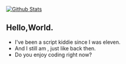 [![Github Stats](https://readme-stats.1k.ink/api?username=LogLInk1K&show_icons=true&count_private=true)](https://github.com/LogLInk1K)

## Hello,World.

- I've been a script kiddie since I was eleven.
- And I still am , just like back then.
- Do you enjoy coding right now?
